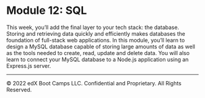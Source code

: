 # Module 12: SQL
This week, you’ll add the final layer to your tech stack: the database. Storing and retrieving data quickly and efficiently makes databases the foundation of full-stack web applications. In this module, you’ll learn to design a MySQL database capable of storing large amounts of data as well as the tools needed to create, read, update and delete data. You will also learn to connect your MySQL database to a Node.js application using an Express.js server.

---
© 2022 edX Boot Camps LLC. Confidential and Proprietary. All Rights Reserved.